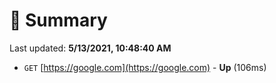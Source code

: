 # 📖 Summary
Last updated: **5/13/2021, 10:48:40 AM**

- `GET` [https://google.com](https://google.com) - **Up** (106ms)
